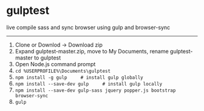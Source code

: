 # gulptest
live compile sass and sync browser using gulp and browser-sync

---

1. Clone or Downlod -> Download zip
2. Expand gulptest-master.zip, move to My Documents, rename gulptest-master to gulptest
3. Open Node.js command prompt
4. `cd %USERPROFILE%\Documents\gulptest`
5. `npm install -g gulp     # install gulp globally`
6. `npm install --save-dev gulp     # install gulp locally`
7. `npm install --save-dev gulp-sass jquery popper.js bootstrap browser-sync`
8. `gulp`
